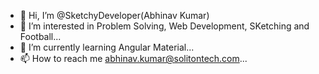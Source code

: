 - 👋 Hi, I’m @SketchyDeveloper(Abhinav Kumar)
- 👀 I’m interested in Problem Solving, Web Development, SKetching and Football...
- 🌱 I’m currently learning Angular Material...
- 📫 How to reach me abhinav.kumar@solitontech.com...
